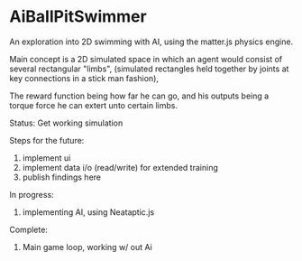 # AiBallPitSwimmer
 An exploration into 2D swimming with AI, using the matter.js physics engine.

Main concept is a 2D simulated space in which an agent would consist of several rectangular "limbs", (simulated rectangles held together by joints at key connections in a stick man fashion),

The reward function being how far he can go, and his outputs being a torque force he can extert unto certain limbs.

Status: Get working simulation

Steps for the future:
1. implement ui
2. implement data i/o (read/write) for extended training
3. publish findings here

In progress:
1. implementing AI, using Neataptic.js

Complete:
1. Main game loop, working w/ out Ai
